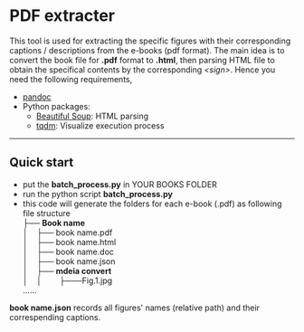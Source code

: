 # PDF extracter

This tool is used for extracting the specific figures with their corresponding captions / descriptions from the e-books (pdf format). The main idea is to convert the book file for **.pdf** format to **.html**, then parsing HTML file to obtain the specifical contents by the corresponding *\<sign\>*.
Hence you need the following requirements,

+ [pandoc](https://github.com/jgm/pandoc)
+ Python packages:
  + [Beautiful Soup](https://www.crummy.com/software/BeautifulSoup/): HTML parsing
  + [tqdm](https://github.com/tqdm/tqdm): Visualize execution process

---
## Quick start
+ put the **batch_process.py** in YOUR BOOKS FOLDER
+ run the python script **batch_process.py**
+ this code will generate the folders for each e-book (.pdf) as following file structure  
├── **Book name**  
│    ├── book name.pdf  
│    ├── book name.html  
│    ├── book name.doc  
│    ├── book name.json  
│    ├── **mdeia convert**  
│    │        ├───Fig.1.jpg  
......


**book name.json** records all figures' names (relative path) and their correspending captions.
 
